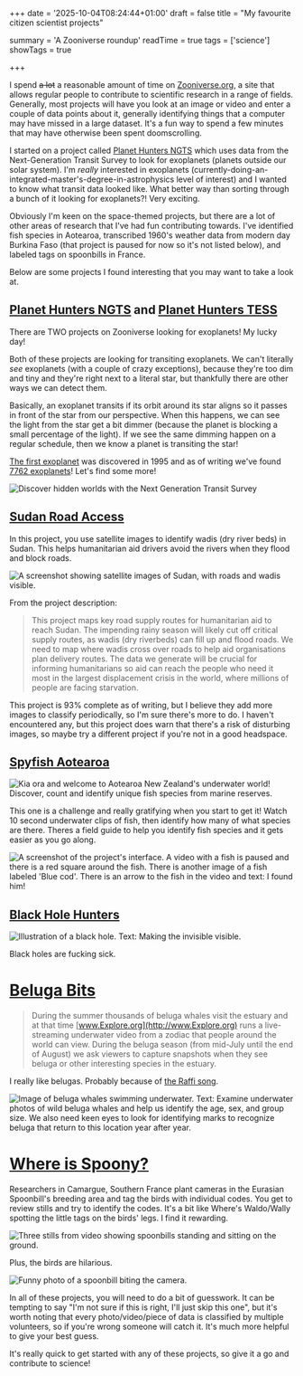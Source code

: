 +++
date = '2025-10-04T08:24:44+01:00'
draft = false
title = "My favourite citizen scientist projects"

summary = 'A Zooniverse roundup'
readTime = true
tags = ['science']
showTags = true


+++

I spend ~~a lot~~ a reasonable amount of time on [Zooniverse.org](https://www.zooniverse.org/), a site that allows regular people to contribute to scientific research in a range of fields. Generally, most projects will have you look at an image or video and enter a couple of data points about it, generally identifying things that a computer may have missed in a large dataset. It's a fun way to spend a few minutes that may have otherwise been spent doomscrolling.

I started on a project called [Planet Hunters NGTS](https://www.zooniverse.org/projects/mschwamb/planet-hunters-ngts) which uses data from the Next-Generation Transit Survey to look for exoplanets (planets outside our solar system). I'm _really_ interested in exoplanets (currently-doing-an-integrated-master's-degree-in-astrophysics level of interest) and I wanted to know what transit data looked like. What better way than sorting through a bunch of it looking for exoplanets?! Very exciting.

Obviously I'm keen on the space-themed projects, but there are a lot of other areas of research that I've had fun contributing towards. I've identified fish species in Aotearoa, transcribed 1960's weather data from modern day Burkina Faso (that project is paused for now so it's not listed below), and labeled tags on spoonbills in France.

Below are some projects I found interesting that you may want to take a look at.

## [Planet Hunters NGTS](https://www.zooniverse.org/projects/mschwamb/planet-hunters-ngts) and [Planet Hunters TESS](https://www.zooniverse.org/projects/nora-dot-eisner/planet-hunters-tess)

There are TWO projects on Zooniverse looking for exoplanets! My lucky day!

Both of these projects are looking for transiting exoplanets. We can't literally _see_ exoplanets (with a couple of crazy exceptions), because they're too dim and tiny and they're right next to a literal star, but thankfully there are other ways we can detect them.

Basically, an exoplanet transits if its orbit around its star aligns so it passes in front of the star from our perspective. When this happens, we can see the light from the star get a bit dimmer (because the planet is blocking a small percentage of the light). If we see the same dimming happen on a regular schedule, then we know a planet is transiting the star!

[The first exoplanet](https://en.wikipedia.org/wiki/51_Pegasi_b) was discovered in 1995 and as of writing we've found [7762 exoplanets](https://exoplanet.eu/home/)! Let's find some more!

![Discover hidden worlds with the Next Generation Transit Survey](NGTS.png)

## [Sudan Road Access](https://www.zooniverse.org/projects/alicemead/sudan-road-access-logistics-cluster)

In this project, you use satellite images to identify wadis (dry river beds) in Sudan. This helps humanitarian aid drivers avoid the rivers when they flood and block roads.

![A screenshot showing satellite images of Sudan, with roads and wadis visible.](SudanRoadAccess.png)

From the project description:

> This project maps key road supply routes for humanitarian aid to reach Sudan. The impending rainy season will likely cut off critical supply routes, as wadis (dry riverbeds) can fill up and flood roads.
> We need to map where wadis cross over roads to help aid organisations plan delivery routes. The data we generate will be crucial for informing humanitarians so aid can reach the people who need it most in the largest displacement crisis in the world, where millions of people are facing starvation.

This project is 93% complete as of writing, but I believe they add more images to classify periodically, so I'm sure there's more to do. I haven't encountered any, but this project does warn that there's a risk of disturbing images, so maybe try a different project if you're not in a good headspace.

## [Spyfish Aotearoa](https://www.zooniverse.org/projects/victorav/spyfish-aotearoa)

![Kia ora and welcome to Aotearoa New Zealand's underwater world! Discover, count and identify unique fish species from marine reserves.](SpyfishAotearoa.png)

This one is a challenge and really gratifying when you start to get it! Watch 10 second underwater clips of fish, then identify how many of what species are there. Theres a field guide to help you identify fish species and it gets easier as you go along.

![A screenshot of the project's interface. A video with a fish is paused and there is a red square around the fish. There is another image of a fish labeled 'Blue cod'. There is an arrow to the fish in the video and text: I found him!](SpyfishAotearoa2.png)

## [Black Hole Hunters](https://www.zooniverse.org/projects/cobalt-lensing/black-hole-hunters)

![Illustration of a black hole. Text: Making the invisible visible.](BlackHoleHunters.png)

Black holes are fucking sick.

# [Beluga Bits](https://www.zooniverse.org/projects/stephenresearch/beluga-bits)

> During the summer thousands of beluga whales visit the estuary and at that time [www.Explore.org](http://www.Explore.org) runs a live-streaming underwater video from a zodiac that people around the world can view. During the beluga season (from mid-July until the end of August) we ask viewers to capture snapshots when they see beluga or other interesting species in the estuary.

I really like belugas. Probably because of [the Raffi song](https://www.youtube.com/watch?v=mIBY-LQYkVA).

![Image of beluga whales swimming underwater. Text: Examine underwater photos of wild beluga whales and help us identify the age, sex, and group size. We also need keen eyes to look for identifying marks to recognize beluga that return to this location year after year.](BelugaBits.png)

# [Where is Spoony?](https://www.zooniverse.org/projects/hugo-ferreira/where-is-spoony)

Researchers in Camargue, Southern France plant cameras in the Eurasian Spoonbill's breeding area and tag the birds with individual codes. You get to review stills and try to identify the codes. It's a bit like Where's Waldo/Wally spotting the little tags on the birds' legs. I find it rewarding.

![Three stills from video showing spoonbills standing and sitting on the ground.](Spoonbills.png)

Plus, the birds are hilarious.

![Funny photo of a spoonbill biting the camera.](Spoony.png)

In all of these projects, you will need to do a bit of guesswork. It can be tempting to say "I'm not sure if this is right, I'll just skip this one", but it's worth noting that every photo/video/piece of data is classified by multiple volunteers, so if you're wrong someone will catch it. It's much more helpful to give your best guess.

It's really quick to get started with any of these projects, so give it a go and contribute to science!
